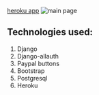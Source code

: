 [heroku app](https://store-by-popov.herokuapp.com/)
![main page](https://user-images.githubusercontent.com/64019012/115514633-5b44e280-a295-11eb-8453-a638fe70c8e4.png)

## Technologies used:
1. Django
2. Django-allauth
3. Paypal buttons
4. Bootstrap
5. Postgresql
6. Heroku
